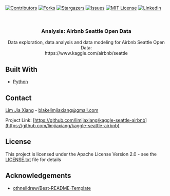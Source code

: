 [![Contributors][contributors-shield]][contributors-url]
[![Forks][forks-shield]][forks-url]
[![Stargazers][stars-shield]][stars-url]
[![Issues][issues-shield]][issues-url]
[![MIT License][license-shield]][license-url]
[![LinkedIn][linkedin-shield]][linkedin-url]


<!-- PROJECT LOGO -->
<br />
<p align="center">  
  <h3 align="center">Analysis: Airbnb Seattle Open Data</h3>

  <p align="center">
     Data exploration, data analysis and data modeling for Airbnb Seattle Open Data:
     <br>
     https://www.kaggle.com/airbnb/seattle
  </p>
</p>


## Built With
* [Python](https://www.python.org)
  
<!-- CONTACT -->
## Contact

[Lim Jia Xiang](https://linkedin.com/in/limjiaxiang) - blakelimjiaxiang@gmail.com

Project Link: [https://github.com/limjiaxiang/kaggle-seattle-airbnb](https://github.com/limjiaxiang/kaggle-seattle-airbnb)

## License

This project is licensed under the Apache License Version 2.0 - see the [LICENSE.txt](LICENSE.txt) file for details

<!-- ACKNOWLEDGEMENTS -->
## Acknowledgements
* [othneildrew/Best-README-Template](https://github.com/othneildrew/Best-README-Template/blob/master/README.md)


<!-- MARKDOWN LINKS & IMAGES -->
<!-- https://www.markdownguide.org/basic-syntax/#reference-style-links -->
[contributors-shield]: https://img.shields.io/github/contributors/limjiaxiang/kaggle-seattle-airbnb.svg?style=flat-square
[contributors-url]: https://github.com/limjiaxiang/kaggle-seattle-airbnb/graphs/contributors
[forks-shield]: https://img.shields.io/github/forks/limjiaxiang/kaggle-seattle-airbnb.svg?style=flat-square
[forks-url]: https://github.com/limjiaxiang/kaggle-seattle-airbnb/network/members
[stars-shield]: https://img.shields.io/github/stars/limjiaxiang/kaggle-seattle-airbnb.svg?style=flat-square
[stars-url]: https://github.com/limjiaxiang/kaggle-seattle-airbnb/stargazers
[issues-shield]: https://img.shields.io/github/issues/limjiaxiang/kaggle-seattle-airbnb.svg?style=flat-square
[issues-url]: https://github.com/limjiaxiang/kaggle-seattle-airbnb/issues
[license-shield]: https://img.shields.io/github/license/limjiaxiang/kaggle-seattle-airbnb.svg?style=flat-square
[license-url]: https://github.com/limjiaxiang/kaggle-seattle-airbnb/blob/master/LICENSE.txt
[linkedin-shield]: https://img.shields.io/badge/-LinkedIn-black.svg?style=flat-square&logo=linkedin&colorB=555
[linkedin-url]: https://linkedin.com/in/limjiaxiang
